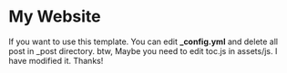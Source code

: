 My Website
=====

If you want to use this template. You can edit **_config.yml** and delete all post in _post directory.
btw, Maybe you need to edit toc.js in assets/js. I have modified it. Thanks!
